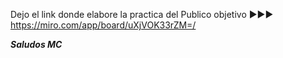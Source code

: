 Dejo el link donde elabore la practica del Publico objetivo  ►►► https://miro.com/app/board/uXjVOK33rZM=/


***Saludos MC***
